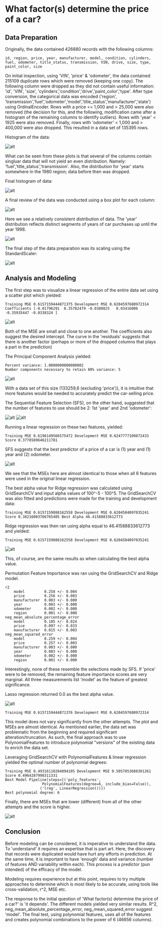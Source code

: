 # What factor(s) determine the price of a car?

## Data Preparation

Originally, the data contained 426880 records with the following columns:

```
id, region, price, year, manufacturer, model, condition, cylinders, fuel, odometer, title_status, transmission, VIN, drive, size, type, paint_color, size
```

On initial inspection, using 'VIN', 'price' & 'odometer', the data contained 215109 duplicate rows which were removed (keeping one copy). The following column were dropped as they did not contain useful information: 'id', 'VIN', 'size', 'cylinders','condition','drive','paint_color','type'. After type conversion, the categorical data was encoded ('region', 'transmission','fuel','odometer','model','title_status','manufacturer','state') using OrdinalEncoder. Rows with a price <= 1,000 and > 25,000 were also removed (the decision for this, and the following, modification came after a histogram of the remaining columns to identify outliers). Rows with 'year' < 1925 were also removed. Finally, rows with 'odometer' < 1,000 and > 400,000 were also dropped. This resulted in a data set of 135395 rows.

Histogram of the data:

![alt](images/1_data_histogram.png)

What can be seen from these plots is that several of the columns contain singluar data that will not yield an even distribution. Namely: 'fuel','title_status','transmission'. Also, the distribution for 'year' starts somewhere in the 1980 region; data before then was dropped.

Final histogram of data:

![alt](images/2_data_histogram.png)

A final review of the data was conducted using a box plot for each column:

![alt](images/3_boxplot.png)

Here we see a relatively consistent distribution of data. The 'year' distribution reflects distinct segments of years of car purchases up until the year 1998.

![alt](images/4_year_distribution.png)

The final step of the data preparation was its scaling using the StandardScaler:

![alt](images/5_standard_scaler.png)

## Analysis and Modeling

The first step was to visualize a linear regression of the entire data set using a scatter plot which yielded:
```
Training MSE 0.6157159444871375 Development MSE 0.6204597680972314
Coefficients [-0.01796291  0.35782479 -0.0380825   0.03416006 -0.35935447 -0.0338324 ]
```
![alt](images/6_lr_scatter_plot.png)

Both of the MSE are small and close to one another. The coefficients also suggest the desired intercept. The curve in the 'residuals' suggests that there is another factor (perhaps or more of the dropped columns that plays a part in the prediction)

The Principal Component Analysis yielded:
```
Percent variance: 1.0000000000000002
Number components necessary to retain 80% variance: 5
```
![alt](images/7_pca.png)

With a data set of this size (133259,6 (excluding 'price')), it is intuitive that more features would be needed to  accurately predict the car-selling price.

The Sequential Feature Selection (SFS), on the other hand, suggested that the number of features to use should be 2: 1st 'year' and 2nd 'odometer':

![alt](images/8_sfs.png)
![alt](images/9_sfs_data.png)

Running a linear regression on these two features, yielded:
```
Training MSE 0.6196149566575472 Development MSE 0.6247777109872433
Score 0.3778589646211781
```
SFS suggests that the best predictor of a price of a car is (1) year and (1) year and (2) odometer.

![alt](images/10_lr_2_features.png)

We see that the MSEs here are almost identical to those when all 6 features were used in the original linear regression.

The best alpha value for Ridge regression was calculated using GridSearchCV and input alpha values of 100^-5 - 100^5. The GridSearchCV was also fitted and predictions were made for the training and development data:
```
Training MSE 0.6157159888162558 Development MSE 0.6204584097035241
Score 0.38216003766765405 Best Alpha 46.41588833612773
```
Ridge regression was then ran using alpha equal to 46.41588833612773 and yielded:
```
Training MSE 0.6157159888162558 Development MSE 0.6204584097035241
```
![alt](images/11_ridge_best_alpha.png)

This, of course, are the same results as when calculating the best alpha value.

Permutation Feature Importance was ran using the GridSearchCV and Ridge model.
```
r2
    model         0.258 +/- 0.004
    price         0.256 +/- 0.003
    manufacturer  0.003 +/- 0.000
    year          0.003 +/- 0.000
    odometer      0.002 +/- 0.000
    region        0.001 +/- 0.000
neg_mean_absolute_percentage_error
    model         0.105 +/- 0.024
    price         0.097 +/- 0.033
    manufacturer  0.015 +/- 0.003
neg_mean_squared_error
    model         0.259 +/- 0.004
    price         0.257 +/- 0.003
    manufacturer  0.003 +/- 0.000
    year          0.003 +/- 0.000
    odometer      0.002 +/- 0.000
    region        0.001 +/- 0.000
```
Interestingly, none of these resemble the selections made by SFS. If 'price' were to be removed, the remaining feature importance scores are very marginal. All three measurements list 'model' as the feature of greatest significance.

Lasso regression returned 0.0 as the best alpha value.

![alt](images/12_lasso.png)
```
Training MSE 0.6157159444871376 Development MSE 0.6204597680972314
```
This model does not vary significantly from the other attempts. The plot and MSEs are almost identical. As mentioned earlier, the data set was problematic from the beginning and required significant alteration/truncation. As such, the final approach was to use PolynomialFeatures to introduce polynomial "versions" of the existing data to enrich the data set.

Leveraging GridSearchCV with PolynomialFeatures & linear regression yielded the optimal number of polynomial degrees:
```
Training MSE 0.49316110284894105 Development MSE 0.5057053688301261
Score 0.4964287998311331
Best Model Pipeline(steps=[('poly_features',
                 PolynomialFeatures(degree=6, include_bias=False)),
                ('lreg', LinearRegression())])
Best polynomial degree: 6
```
Finally, there are MSEs that are lower (different) from all of the other attempts and the score is higher.

![alt](images/13_poly.png)

## Conclusion

Before modeling can be considered, it is imperative to understand the data. To 'understand' it requires an expertise that is part art. Here, the discovery that records were duplicated would have hurt any efforts in prediction. At the same time, it is important to have 'enough' data and variance (number of features AND variability within each). This process is a predictor (pun intended) of the efficacy of the model.

Modeling requires experience but at this point, requires to try multiple approaches to determine which is most likely to be accurate, using tools like  cross-validation, r^2, MSE etc.

The response to the initial question of 'What factor(s) determine the price of a car?' is 'it depends'. The different models yielded very similar results. R^2, neg_mean_absolute_percentage_error, neg_mean_squared_error suggest 'model'. The final test, using polynomial features, uses all of the features and creates polynomial combinations to the power of 6 (46656 columns).
